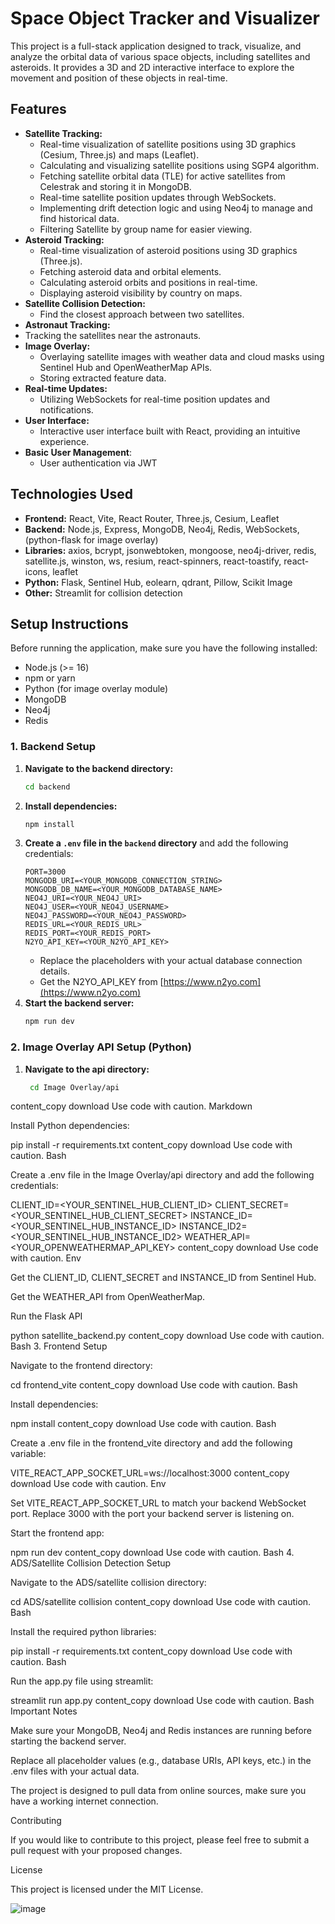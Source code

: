 # Space Object Tracker and Visualizer

This project is a full-stack application designed to track, visualize, and analyze the orbital data of various space objects, including satellites and asteroids. It provides a 3D and 2D interactive interface to explore the movement and position of these objects in real-time.

## Features

*   **Satellite Tracking:**
    *   Real-time visualization of satellite positions using 3D graphics (Cesium, Three.js) and maps (Leaflet).
    *   Calculating and visualizing satellite positions using SGP4 algorithm.
    *   Fetching satellite orbital data (TLE) for active satellites from Celestrak and storing it in MongoDB.
    *   Real-time satellite position updates through WebSockets.
    *   Implementing drift detection logic and using Neo4j to manage and find historical data.
    *   Filtering Satellite by group name for easier viewing.
*   **Asteroid Tracking:**
    *   Real-time visualization of asteroid positions using 3D graphics (Three.js).
    *   Fetching asteroid data and orbital elements.
    *   Calculating asteroid orbits and positions in real-time.
    *   Displaying asteroid visibility by country on maps.
*   **Satellite Collision Detection:**
    *   Find the closest approach between two satellites.
*   **Astronaut Tracking:**
   *   Tracking the satellites near the astronauts.
*   **Image Overlay:**
    *   Overlaying satellite images with weather data and cloud masks using Sentinel Hub and OpenWeatherMap APIs.
    *   Storing extracted feature data.
*   **Real-time Updates:**
    *   Utilizing WebSockets for real-time position updates and notifications.
*   **User Interface:**
    *   Interactive user interface built with React, providing an intuitive experience.
*   **Basic User Management**:
    *   User authentication via JWT

## Technologies Used

*   **Frontend:** React, Vite, React Router, Three.js, Cesium, Leaflet
*   **Backend:** Node.js, Express, MongoDB, Neo4j, Redis, WebSockets,  (python-flask for image overlay)
*   **Libraries:** axios, bcrypt, jsonwebtoken, mongoose, neo4j-driver, redis, satellite.js, winston, ws, resium, react-spinners, react-toastify, react-icons, leaflet
*   **Python:** Flask, Sentinel Hub, eolearn, qdrant, Pillow, Scikit Image
*   **Other:** Streamlit for collision detection

## Setup Instructions

Before running the application, make sure you have the following installed:

*   Node.js (>= 16)
*   npm or yarn
*   Python (for image overlay module)
*   MongoDB
*   Neo4j
* Redis

### 1. Backend Setup

1.  **Navigate to the backend directory:**
    ```bash
    cd backend
    ```
2.  **Install dependencies:**
    ```bash
    npm install
    ```
3.  **Create a `.env` file in the `backend` directory** and add the following credentials:
    ```env
    PORT=3000
    MONGODB_URI=<YOUR_MONGODB_CONNECTION_STRING>
    MONGODB_DB_NAME=<YOUR_MONGODB_DATABASE_NAME>
    NEO4J_URI=<YOUR_NEO4J_URI>
    NEO4J_USER=<YOUR_NEO4J_USERNAME>
    NEO4J_PASSWORD=<YOUR_NEO4J_PASSWORD>
    REDIS_URL=<YOUR_REDIS_URL>
    REDIS_PORT=<YOUR_REDIS_PORT>
    N2YO_API_KEY=<YOUR_N2YO_API_KEY>
    ```
    *   Replace the placeholders with your actual database connection details.
    *   Get the N2YO_API_KEY from [https://www.n2yo.com](https://www.n2yo.com)
4.  **Start the backend server:**
    ```bash
    npm run dev
    ```

### 2. Image Overlay API Setup (Python)

1. **Navigate to the api directory:**
   ```bash
    cd Image Overlay/api
content_copy
download
Use code with caution.
Markdown

Install Python dependencies:

pip install -r requirements.txt
content_copy
download
Use code with caution.
Bash

Create a .env file in the Image Overlay/api directory and add the following credentials:

CLIENT_ID=<YOUR_SENTINEL_HUB_CLIENT_ID>
CLIENT_SECRET=<YOUR_SENTINEL_HUB_CLIENT_SECRET>
INSTANCE_ID=<YOUR_SENTINEL_HUB_INSTANCE_ID>
INSTANCE_ID2=<YOUR_SENTINEL_HUB_INSTANCE_ID2>
WEATHER_API=<YOUR_OPENWEATHERMAP_API_KEY>
content_copy
download
Use code with caution.
Env

Get the CLIENT_ID, CLIENT_SECRET and INSTANCE_ID from Sentinel Hub.

Get the WEATHER_API from OpenWeatherMap.

Run the Flask API

python satellite_backend.py
content_copy
download
Use code with caution.
Bash
3. Frontend Setup

Navigate to the frontend directory:

cd frontend_vite
content_copy
download
Use code with caution.
Bash

Install dependencies:

npm install
content_copy
download
Use code with caution.
Bash

Create a .env file in the frontend_vite directory and add the following variable:

VITE_REACT_APP_SOCKET_URL=ws://localhost:3000
content_copy
download
Use code with caution.
Env

Set VITE_REACT_APP_SOCKET_URL to match your backend WebSocket port. Replace 3000 with the port your backend server is listening on.

Start the frontend app:

npm run dev
content_copy
download
Use code with caution.
Bash
4. ADS/Satellite Collision Detection Setup

Navigate to the ADS/satellite collision directory:

cd ADS/satellite collision
content_copy
download
Use code with caution.
Bash

Install the required python libraries:

pip install -r requirements.txt
content_copy
download
Use code with caution.
Bash

Run the app.py file using streamlit:

streamlit run app.py
content_copy
download
Use code with caution.
Bash
Important Notes

Make sure your MongoDB, Neo4j and Redis instances are running before starting the backend server.

Replace all placeholder values (e.g., database URIs, API keys, etc.) in the .env files with your actual data.

The project is designed to pull data from online sources, make sure you have a working internet connection.

Contributing

If you would like to contribute to this project, please feel free to submit a pull request with your proposed changes.

License

This project is licensed under the MIT License.

![image](https://github.com/user-attachments/assets/10adf87c-40d0-408e-b5b6-1de2dc02cdfe)
